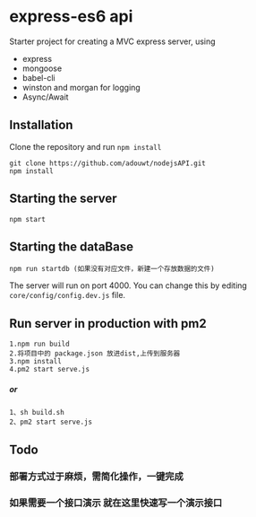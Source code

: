 # express-es6 api

Starter project for creating a MVC express server, using

+ express
+ mongoose
+ babel-cli
+ winston and morgan for logging
+ Async/Await

## Installation

Clone the repository and run `npm install`

```
git clone https://github.com/adouwt/nodejsAPI.git
npm install
```

## Starting the server

```
npm start
```
## Starting the dataBase

```
npm run startdb (如果没有对应文件，新建一个存放数据的文件)
```
The server will run on port 4000. You can change this by editing `core/config/config.dev.js` file.

## Run server in production with pm2

```
1.npm run build
2.将项目中的 package.json 放进dist,上传到服务器
3.npm install
4.pm2 start serve.js
```
##### or
```
1、sh build.sh
2、pm2 start serve.js
```

## Todo
### 部署方式过于麻烦，需简化操作，一键完成
### 如果需要一个接口演示 就在这里快速写一个演示接口
